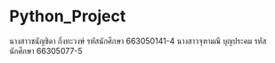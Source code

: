 # Python_Project
นางสาวชนัญชิดา กิ่งทะวงษ์ รหัสนักศึกษา 663050141-4
นางสาวจุฑามณี บุญประคม รหัสนักศึกษา 66305077-5
